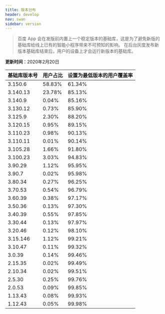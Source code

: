 ```yaml
---
title: 版本分布
header: develop
nav: swan
sidebar: version
---
```


> 百度 App 会在发版前内置上一个稳定版本的基础库，这是为了避免新版的基础库给线上已有的智能小程序带来不可预知的影响。
在后台灰度发布新版本基础库结束后，用户的设备上才会运行新版本的基础库。


**更新时间**：2020年2月20日


 
|基础库版本号|用户占比|设置为最低版本的用户覆盖率|
|:---|:---|:---|
|3.150.6| 58.83%|61.34%|
|3.140.13| 23.78%|85.13%|
|3.140.9| 0.04%|85.16%|
|3.130.12| 0.73%|85.90%|
|3.125.9| 2.30%|88.20%|
|3.120.15| 0.95%|89.15%|
|3.110.23| 0.98%|90.13%|
|3.110.11| 0.01%|90.14%|
|3.105.28| 1.66%|91.80%|
|3.100.23| 3.03%|94.83%|
|3.90.29| 1.12%|95.95%|
|3.90.7| 0.02%|95.98%|
|3.80.34| 0.27%|96.25%|
|3.70.53| 0.54%|96.79%|
|3.60.39| 0.38%|97.17%|
|3.50.36| 0.13%|97.30%|
|3.40.39| 0.55%|97.85%|
|3.30.44| 0.13%|97.97%|
|3.20.46| 0.12%|98.10%|
|3.15.146| 1.12%|99.21%|
|3.10.47| 0.11%|99.32%|
|3.0.39| 0.14%|99.46%|
|2.15.35| 0.02%|99.49%|
|2.10.34| 0.02%|99.51%|
|2.5.30| 0.25%|99.76%|
|2.0.53| 0.09%|99.85%|
|1.13.43| 0.08%|99.93%|
|1.12.43| 0.05%|99.98%|